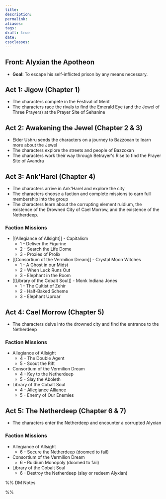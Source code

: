 ```yaml
---
title: 
description: 
permalink: 
aliases: 
tags: 
draft: true
date: 
cssclasses:
---
```

## Front: Alyxian the Apotheon

- **Goal**: To escape his self-inflicted prison by any means necessary.

## Act 1: Jigow (Chapter 1)

- The characters compete in the Festival of Merit
- The characters race the rivals to find the Emerald Eye (and the Jewel of Three Prayers) at the Prayer Site of Sehanine

## Act 2: Awakening the Jewel (Chapter 2 & 3)

- Elder Ushru sends the characters on a journey to Bazzoxan to learn more about the Jewel
- The characters explore the streets and people of Bazzoxan 
- The characters work their way through Betrayer's Rise to find the Prayer Site of Avandra

## Act 3: Ank'Harel (Chapter 4)

- The characters arrive in Ank'Harel and explore the city
- The characters choose a faction and complete missions to earn full membership into the group
- The characters learn about the corrupting element ruidium, the existence of the Drowned City of Cael Morrow, and the existence of the Netherdeep.

### Faction Missions

- [[Allegiance of Allsight]] - Capitalism
	- 1 - Deliver the Figurine
	- 2 - Search the Life Dome
	- 3 - Proxies of Prolix
- [[Consortium of the Vermilion Dream]] - Crystal Moon Witches
	- 1 - A Ghost in our Midst
	- 2 - When Luck Runs Out
	- 3 - Elephant in the Room
- [[Library of the Cobalt Soul]] - Monk Indiana Jones
	- 1 - The Cultist of Zehir
	- 2 - Half-Baked Scheme
	- 3 - Elephant Uproar

## Act 4: Cael Morrow (Chapter 5)

- The characters delve into the drowned city and find the entrance to the Netherdeep

### Faction Missions

- Allegiance of Allsight
	- 4 - The Double Agent
	- 5 - Scout the Rift
- Consortium of the Vermilion Dream
	- 4 - Key to the Netherdeep
	- 5 - Slay the Aboleth
- Library of the Cobalt Soul
	- 4 - Allegiance Alliance
	- 5 - Enemy of Our Enemies

## Act 5: The Netherdeep (Chapter 6 & 7)

- The characters enter the Netherdeep and encounter a corrupted Alyxian

### Faction Missions

- Allegiance of Allsight
	- 6 - Secure the Netherdeep (doomed to fail)
- Consortium of the Vermilion Dream
	- 6 - Ruidium Monopoly (doomed to fail)
- Library of the Cobalt Soul
	- 6 - Destroy the Netherdeep (slay or redeem Alyxian)

%% DM Notes



%%
